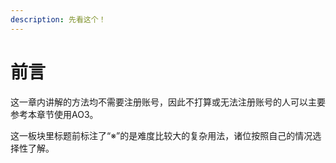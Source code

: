 ```yaml
---
description: 先看这个！
---
```


# 前言

这一章内讲解的方法均不需要注册账号，因此不打算或无法注册账号的人可以主要参考本章节使用AO3。

这一板块里标题前标注了“※”的是难度比较大的复杂用法，诸位按照自己的情况选择性了解。
